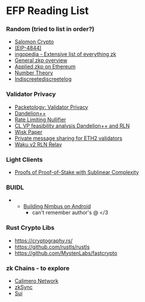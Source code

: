 # EFP Reading List

### Random (tried to list in order?)
- [Salomon Crypto](https://twitter.com/SalomonCrypto/)
- [(EIP-4844)](https://ethresear.ch/t/arithmetic-hash-based-alternatives-to-kzg-for-proto-danksharding-eip-4844/)
- [ingopedia - Extensive list of everything zk](https://github.com/ingonyama-zk/ingopedia)
- [General zkp overview](https://zkp.science/)
- [Applied zkp on Ethereum](https://appliedzkp.org/)
- [Number Theory](https://explained-from-first-principles.com/number-theory/)
- [Indiscreetediscreetelog](https://thork.net/)


### Validator Privacy
- [Packetology: Validator Privacy](https://ethresear.ch/t/packetology-validator-privacy/7547)
- [Dandelion++](https://arxiv.org/pdf/1805.11060.pdf)
- [Rate Limiting Nullifier](https://medium.com/privacy-scaling-explorations/rate-limiting-nullifier-a-spam-protection-mechanism-for-anonymous-environments-bbe4006a57d)
- [CL VP feasibility analysis Dandelion++ and RLN](https://www.notion.so/Ethereum-consensus-layer-validator-privacy-and-feasibility-analysis-using-Dandelion-and-RLN-4674432febdc43979a67f043961442e6)
- [Wisk Paper](https://ethresear.ch/t/whisk-a-practical-shuffle-based-ssle-protocol-for-ethereum/11763)
- [Private message sharing for ETH2 validators](https://ethresear.ch/t/private-message-sharing-for-eth2-validators/10664)
- [Waku v2 RLN Relay
](https://rfc.vac.dev/spec/17/)

### Light Clients
- [Proofs of Proof-of-Stake with Sublinear Complexity](https://arxiv.org/abs/2209.08673)

### BUIDL
- - [Building Nimbus on Android](https://our.status.im/building-nimbus-on-android/)
	- can't remember author's @ </3

### Rust Crypto Libs
- https://cryptography.rs/
- https://github.com/rustls/rustls
- https://github.com/MystenLabs/fastcrypto

### zk Chains - to explore
- [Calimero Network](https://www.calimero.network/)
- [zkSync](https://t.co/LD9uRe6EDA)
- [Sui](https://t.co/qtNeeD5z06)